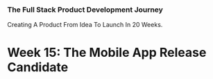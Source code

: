 ### The Full Stack Product Development Journey
Creating A Product From Idea To Launch In 20 Weeks.

# Week 15: The Mobile App Release Candidate
